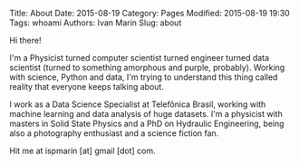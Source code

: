 Title: About 
Date: 2015-08-19
Category: Pages
Modified: 2015-08-19 19:30
Tags: whoami
Authors: Ivan Marin
Slug: about

Hi there!

I'm a Physicist turned computer scientist turned engineer turned data scientist (turned to something amorphous and purple, probably). Working with science, Python and data, I'm trying to understand this thing called reality that everyone keeps talking about. 

I work as a Data Science Specialist at Telefônica Brasil, working with machine learning and data analysis of huge datasets. I'm a physicist with masters in Solid State Physics and a PhD on Hydraulic Engineering, being also a photography enthusiast and a science fiction fan.

Hit me at ispmarin [at] gmail [dot] com. 
